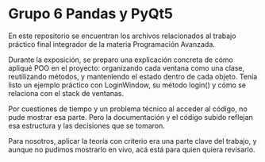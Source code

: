 # Grupo 6 Pandas y PyQt5
En este repositorio se encuentran los archivos relacionados al trabajo práctico final integrador de la materia Programación Avanzada.

Durante la exposición, se preparo una explicación concreta de cómo apliqué POO en el proyecto:
organizando cada ventana como una clase, reutilizando métodos, y manteniendo el estado dentro de cada objeto.
Tenía listo un ejemplo práctico con LoginWindow, su método login() y cómo se relaciona con el stack de ventanas.

Por cuestiones de tiempo y un problema técnico al acceder al código, no pude mostrar esa parte.
Pero la documentación y el código subido reflejan esa estructura y las decisiones que se tomaron.

Para nosotros, aplicar la teoría con criterio era una parte clave del trabajo, y aunque no pudimos mostrarlo en vivo, acá está para quien quiera revisarlo.
